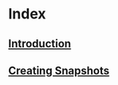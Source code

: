 # Index

## [Introduction](MarkdownFiles/Introduction.md)

## [Creating Snapshots](<MarkdownFiles/Creating Snapshots>)
